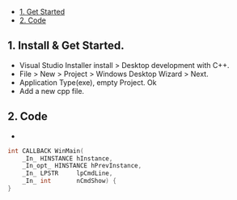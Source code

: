 - [1. Get Started](#get)
- [2. Code](#code)


## 1. Install & Get Started.
- Visual Studio Installer install > Desktop development with C++.
- File > New > Project > Windows Desktop Wizard > Next.
- Application Type(exe), empty Project. Ok
- Add a new cpp file.

## 2. Code
- 
```c++
int CALLBACK WinMain(
    _In_ HINSTANCE hInstance,
    _In_opt_ HINSTANCE hPrevInstance,
    _In_ LPSTR     lpCmdLine,
    _In_ int       nCmdShow) {
}
```
